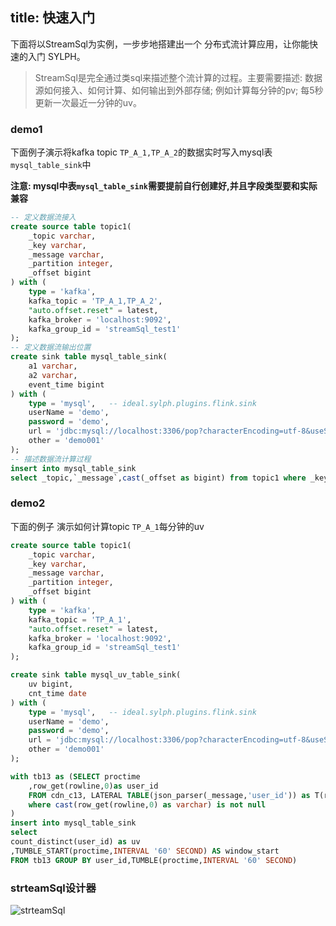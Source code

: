 title: 快速入门 
---

下面将以StreamSql为实例，一步步地搭建出一个 分布式流计算应用，让你能快速的入门 SYLPH。

> StreamSql是完全通过类sql来描述整个流计算的过程。主要需要描述: 数据源如何接入、如何计算、如何输出到外部存储; 
例如计算每分钟的pv; 每5秒更新一次最近一分钟的uv。

### demo1
下面例子演示将kafka topic `TP_A_1,TP_A_2`的数据实时写入mysql表`mysql_table_sink`中

**注意: mysql中表`mysql_table_sink`需要提前自行创建好,并且字段类型要和实际兼容**
```sql
-- 定义数据流接入 
create source table topic1(
    _topic varchar,
    _key varchar,
    _message varchar,
    _partition integer,
    _offset bigint
) with (
    type = 'kafka',
    kafka_topic = 'TP_A_1,TP_A_2',
    "auto.offset.reset" = latest,
    kafka_broker = 'localhost:9092',
    kafka_group_id = 'streamSql_test1'
);
-- 定义数据流输出位置
create sink table mysql_table_sink(
    a1 varchar,
    a2 varchar,
    event_time bigint
) with (
    type = 'mysql',   -- ideal.sylph.plugins.flink.sink
    userName = 'demo',
    password = 'demo',
    url = 'jdbc:mysql://localhost:3306/pop?characterEncoding=utf-8&useSSL=false',
    other = 'demo001'
);
-- 描述数据流计算过程
insert into mysql_table_sink
select _topic,`_message`,cast(_offset as bigint) from topic1 where _key is not null
```

### demo2
下面的例子 演示如何计算topic `TP_A_1`每分钟的uv
```sql
create source table topic1(
    _topic varchar,
    _key varchar,
    _message varchar,
    _partition integer,
    _offset bigint
) with (
    type = 'kafka',
    kafka_topic = 'TP_A_1',
    "auto.offset.reset" = latest,
    kafka_broker = 'localhost:9092',
    kafka_group_id = 'streamSql_test1'
);

create sink table mysql_uv_table_sink(
    uv bigint,
    cnt_time date
) with (
    type = 'mysql',   -- ideal.sylph.plugins.flink.sink
    userName = 'demo',
    password = 'demo',
    url = 'jdbc:mysql://localhost:3306/pop?characterEncoding=utf-8&useSSL=false',
    other = 'demo001'
);

with tb13 as (SELECT proctime
    ,row_get(rowline,0)as user_id
    FROM cdn_c13, LATERAL TABLE(json_parser(_message,'user_id')) as T(rowline) 
    where cast(row_get(rowline,0) as varchar) is not null
)
insert into mysql_table_sink
select 
count_distinct(user_id) as uv
,TUMBLE_START(proctime,INTERVAL '60' SECOND) AS window_start 
FROM tb13 GROUP BY user_id,TUMBLE(proctime,INTERVAL '60' SECOND)
```

### strteamSql设计器
![strteamSql]

[strteamSql]: ../../../images/sylph/strteam_sql.png